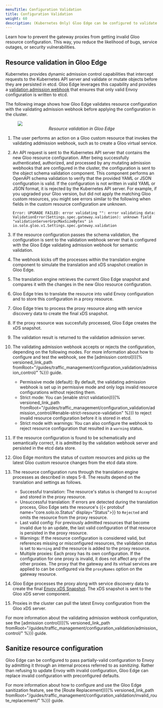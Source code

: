 ```yaml
---
menuTitle: Configuration Validation
title: Configuration Validation
weight: 60
description: (Kubernetes Only) Gloo Edge can be configured to validate configuration before it is applied to the cluster. With validation enabled, any attempt to apply invalid configuration to the cluster will be rejected.
---
```


Learn how to prevent the gateway proxies from getting invalid Gloo resource configuration. This way, you reduce the likelihood of bugs, service outages, or security vulnerabilities.

## Resource validation in Gloo Edge

Kubernetes provides dynamic admission control capabilities that intercept requests to the Kubernetes API server and validate or mutate objects before they are persisted in etcd. Gloo Edge leverages this capability and provides a [validation admission webhook](https://kubernetes.io/docs/reference/access-authn-authz/extensible-admission-controllers/) that ensures that only valid Envoy configuration is written to etcd.

The following image shows how Gloo Edge validates resource configuration with the validating admission webhook before applying the configuration in the cluster.

<figure><img src="{{% versioned_link_path fromRoot="/img/admission-control.svg" %}}"/>
<figcaption style="text-align:center;font-style:italic">Resource validation in Gloo Edge</figcaption></figure>

1. The user performs an action on a Gloo custom resource that invokes the validating addmission webhook, such as to create a Gloo virtual service. 
2. An API request is sent to the Kubernetes API server that contains the new Gloo resource configuration. After being successfully authenticated, authorized, and processed by any mutating admission webhooks that are configured in the cluster, the configuration is sent to the object schema validation component. This component performs an OpenAPI schema validation to verify that the provided YAML or JSON configuration is valid. If the configuration is not written in valid YAML or JSON format, it is rejected by the Kubernetes API server. For example, if you upgraded your Gloo version, but did not apply the matching Gloo custom resources, you might see errors similar to the following when fields in the custom resource configuration are unknown. 
   ```
   Error: UPGRADE FAILED: error validating "": error validating data: ValidationError(Settings.spec.gateway.validation): unknown field "validationServerGrpcMaxSizeBytes" in io.solo.gloo.v1.Settings.spec.gateway.validation
   ```

3. If the resource configuration passes the schema validation, the configuration is sent to the validation webhook server that is configured with the Gloo Edge validating admission webhook for semantic validation. 
4. The webhook kicks off the processes within the translation engine component to simulate the translation and xDS snapshot creation in Gloo Edge. 
5. The translation engine retrieves the current Gloo Edge snapshot and compares it with the changes in the new Gloo resource configuration. 
6. Gloo Edge tries to translate the resource into valid Envoy configuration and to store this configuration in a proxy resource. 
7. Gloo Edge tries to process the proxy resource along with service discovery data to create the final xDS snapshot. 
8. If the proxy resource was succesfully processed, Gloo Edge creates the xDS snapshot. 
9. The validation result is returned to the validation admission server. 
10. The validating admission webhook accepts or rejects the configuration, depending on the following modes. For more information about how to configure and test the webhook, see the [admission control]({{% versioned_link_path fromRoot="/guides/traffic_management/configuration_validation/admission_control/" %}}) guide.
    * Permissive mode (default): By default, the validating admission webhook is set up in permissive mode and only logs invalid resource configurations without rejecting them. 
    * Strict mode: You can [enable strict validation]({{% versioned_link_path fromRoot="/guides/traffic_management/configuration_validation/admission_control/#enable-strict-resource-validation" %}}) to reject invalid resource configuration before it is stored in etcd.
    * Strict mode with warnings: You can also configure the webhook to reject resource configuration that resulted in a `warning` status. 
11. If the resource configuration is found to be schematically and semantically correct, it is admitted by the validation webhook server and persisted in the etcd data store.
12. Gloo Edge monitors the status of custom resources and picks up the latest Gloo custom resource changes from the etcd data store. 
13. The resource configuration runs through the translation engine processes as described in steps 5-8. The results depend on the translation and settings as follows.
    * Successful translation: The resource's status is changed to `Accepted` and stored in the proxy resource. 
    * Unsuccessful translation: If errors are detected during the translation process, Gloo Edge sets the resource's {{< protobuf name="core.solo.io.Status" display="Status">}} to `Rejected` and omits the resource from the proxy resource. 
    * Last valid config: For previously admitted resources that become invalid due to an update, the last valid configuration of that resource is persisted in the proxy resource. 
    * Warnings: If the resource configuration is considered valid, but references missing or misconfigured resources, the validation status is set to `Warning` and the resource is added to the proxy resource. 
    * Multiple proxies: Each proxy has its own configuration. If the configuration for one proxy is invalid, it does not affect any of the other proxies. The proxy that the gateway and its virtual services are applied to can be configured via the `proxyNames` option on the gateway resource. 
14. Gloo Edge processes the proxy along with service discovery data to create the final [Envoy xDS Snapshot](https://www.envoyproxy.io/docs/envoy/latest/api-docs/xds_protocol). The xDS snapshot is sent to the Gloo xDS server component. 
15. Proxies in the cluster can pull the latest Envoy configuration from the Gloo xDS server. 

For more information about the validating admission webhook configuration, see the [admission control]({{% versioned_link_path fromRoot="/guides/traffic_management/configuration_validation/admission_control/" %}}) guide. 


## Sanitize resource configuration

Gloo Edge can be configured to pass partially-valid configuration to Envoy by admitting it through an internal process referred to as *sanitizing*. Rather than refusing to update Envoy with invalid configuration, Gloo Edge can replace invalid configuration with preconfigured defaults.

For more information about how to configure and use the Gloo Edge sanitization feature, see the [Route Replacement]({{% versioned_link_path fromRoot="/guides/traffic_management/configuration_validation/invalid_route_replacement/" %}}) guide. 

